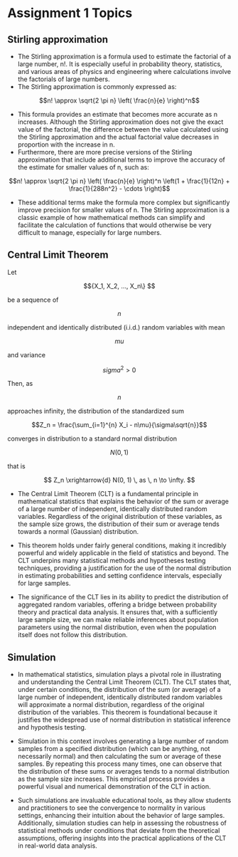 # Assignment 1 Topics

## Stirling approximation

- The Stirling approximation is a formula used to estimate the factorial of a large number, n!. It is especially useful in probability theory, statistics, and various areas of physics and engineering where calculations involve the factorials of large numbers.
  <br>
- The Stirling approximation is commonly expressed as:

```math
n! \approx \sqrt{2 \pi n} \left( \frac{n}{e} \right)^n
```
- This formula provides an estimate that becomes more accurate as n increases. Although the Stirling approximation does not give the exact value of the factorial, the difference between the value calculated using the Stirling approximation and the actual factorial value decreases in proportion with the increase in n.
- Furthermore, there are more precise versions of the Stirling approximation that include additional terms to improve the accuracy of the estimate for smaller values of n, such as:

```math
n! \approx \sqrt{2 \pi n} \left( \frac{n}{e} \right)^n \left(1 + \frac{1}{12n} + \frac{1}{288n^2} - \cdots \right)
```
- These additional terms make the formula more complex but significantly improve precision for smaller values of n. The Stirling approximation is a classic example of how mathematical methods can simplify and facilitate the calculation of functions that would otherwise be very difficult to manage, especially for large numbers.

## Central Limit Theorem
Let
```math 
{X_1, X_2, ..., X_n\} 
```
be a sequence of
```math 
n 
```
independent and identically distributed (i.i.d.) random variables with mean
```math 
mu 
```
and variance 
```math
sigma^2 > 0 
```
Then, as 
```math
n 
```
approaches infinity, the distribution of the standardized sum
```math
Z_n = \frac{\sum_{i=1}^{n} X_i - n\mu}{\sigma\sqrt{n}}
```
converges in distribution to a standard normal distribution 
```math
N(0, 1) 
```
that is
```math
 Z_n \xrightarrow{d} N(0, 1) \, as \, n \to \infty. 
```

- The Central Limit Theorem (CLT) is a fundamental principle in mathematical statistics that explains the behavior of the sum or average of a large number of independent, identically distributed random variables. Regardless of the original distribution of these variables, as the sample size grows, the distribution of their sum or average tends towards a normal (Gaussian) distribution.

- This theorem holds under fairly general conditions, making it incredibly powerful and widely applicable in the field of statistics and beyond. The CLT underpins many statistical methods and hypotheses testing techniques, providing a justification for the use of the normal distribution in estimating probabilities and setting confidence intervals, especially for large samples.

- The significance of the CLT lies in its ability to predict the distribution of aggregated random variables, offering a bridge between probability theory and practical data analysis. It ensures that, with a sufficiently large sample size, we can make reliable inferences about population parameters using the normal distribution, even when the population itself does not follow this distribution.

## Simulation

- In mathematical statistics, simulation plays a pivotal role in illustrating and understanding the Central Limit Theorem (CLT). The CLT states that, under certain conditions, the distribution of the sum (or average) of a large number of independent, identically distributed random variables will approximate a normal distribution, regardless of the original distribution of the variables. This theorem is foundational because it justifies the widespread use of normal distribution in statistical inference and hypothesis testing.

- Simulation in this context involves generating a large number of random samples from a specified distribution (which can be anything, not necessarily normal) and then calculating the sum or average of these samples. By repeating this process many times, one can observe that the distribution of these sums or averages tends to a normal distribution as the sample size increases. This empirical process provides a powerful visual and numerical demonstration of the CLT in action.

- Such simulations are invaluable educational tools, as they allow students and practitioners to see the convergence to normality in various settings, enhancing their intuition about the behavior of large samples. Additionally, simulation studies can help in assessing the robustness of statistical methods under conditions that deviate from the theoretical assumptions, offering insights into the practical applications of the CLT in real-world data analysis.